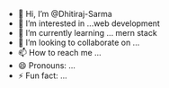 - 👋 Hi, I’m @Dhitiraj-Sarma
- 👀 I’m interested in ...web development 
- 🌱 I’m currently learning ... mern stack 
- 💞️ I’m looking to collaborate on ...
- 📫 How to reach me ...
- 😄 Pronouns: ...
- ⚡ Fun fact: ...

<!---
Dhitiraj-Sarma/Dhitiraj-Sarma is a ✨ special ✨ repository because its `README.md` (this file) appears on your GitHub profile.
You can click the Preview link to take a look at your changes.
--->
